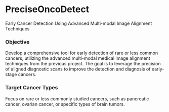 # PreciseOncoDetect
Early Cancer Detection Using Advanced Multi-modal Image Alignment Techniques

### Objective

Develop a comprehensive tool for early detection of rare or less common cancers, utilizing the advanced multi-modal medical image alignment techniques from the previous project. The goal is to leverage the precision of aligned diagnostic scans to improve the detection and diagnosis of early-stage cancers.

### Target Cancer Types

Focus on rare or less commonly studied cancers, such as pancreatic cancer, ovarian cancer, or specific types of brain tumors.